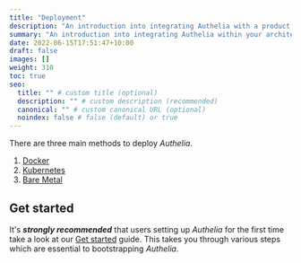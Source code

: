 ```yaml
---
title: "Deployment"
description: "An introduction into integrating Authelia with a product."
summary: "An introduction into integrating Authelia within your architecture."
date: 2022-06-15T17:51:47+10:00
draft: false
images: []
weight: 310
toc: true
seo:
  title: "" # custom title (optional)
  description: "" # custom description (recommended)
  canonical: "" # custom canonical URL (optional)
  noindex: false # false (default) or true
---
```


There are three main methods to deploy *Authelia*.

1. [Docker](../docker/introduction.md)
2. [Kubernetes](../kubernetes/introduction.md)
3. [Bare Metal](bare-metal.md)

## Get started

It's __*strongly recommended*__ that users setting up *Authelia* for the first time take a look at our
[Get started](../prologue/get-started.md) guide. This takes you through various steps which are essential to
bootstrapping *Authelia*.
